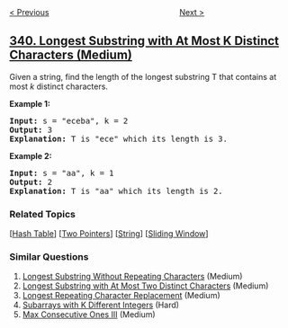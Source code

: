 <!--|This file generated by command(leetcode description); DO NOT EDIT.    |-->
<!--+----------------------------------------------------------------------+-->
<!--|@author    openset <openset.wang@gmail.com>                           |-->
<!--|@link      https://github.com/openset                                 |-->
<!--|@home      https://github.com/openset/leetcode                        |-->
<!--+----------------------------------------------------------------------+-->

[< Previous](../nested-list-weight-sum "Nested List Weight Sum")
　　　　　　　　　　　　　　　　
[Next >](../flatten-nested-list-iterator "Flatten Nested List Iterator")

## [340. Longest Substring with At Most K Distinct Characters (Medium)](https://leetcode.com/problems/longest-substring-with-at-most-k-distinct-characters "至多包含 K 个不同字符的最长子串")

<p>Given a string, find the length of the longest substring T that contains at most <i>k</i> distinct characters.</p>

<p><strong>Example 1:</strong></p>

<div>
<pre>
<strong>Input: </strong>s = <span id="example-input-1-1">&quot;eceba&quot;</span>, k = <span id="example-input-1-2">2</span>
<strong>Output: </strong><span id="example-output-1">3</span>
<strong>Explanation: </strong>T is &quot;ece&quot; which its length is 3.</pre>

<div>
<p><strong>Example 2:</strong></p>

<pre>
<strong>Input: </strong>s = <span id="example-input-2-1">&quot;aa&quot;</span>, k = <span id="example-input-2-2">1</span>
<strong>Output: </strong>2
<strong>Explanation: </strong>T is &quot;aa&quot; which its length is 2.
</pre>

### Related Topics
  [[Hash Table](../../tag/hash-table/README.md)]
  [[Two Pointers](../../tag/two-pointers/README.md)]
  [[String](../../tag/string/README.md)]
  [[Sliding Window](../../tag/sliding-window/README.md)]

### Similar Questions
  1. [Longest Substring Without Repeating Characters](../longest-substring-without-repeating-characters) (Medium)
  1. [Longest Substring with At Most Two Distinct Characters](../longest-substring-with-at-most-two-distinct-characters) (Medium)
  1. [Longest Repeating Character Replacement](../longest-repeating-character-replacement) (Medium)
  1. [Subarrays with K Different Integers](../subarrays-with-k-different-integers) (Hard)
  1. [Max Consecutive Ones III](../max-consecutive-ones-iii) (Medium)

